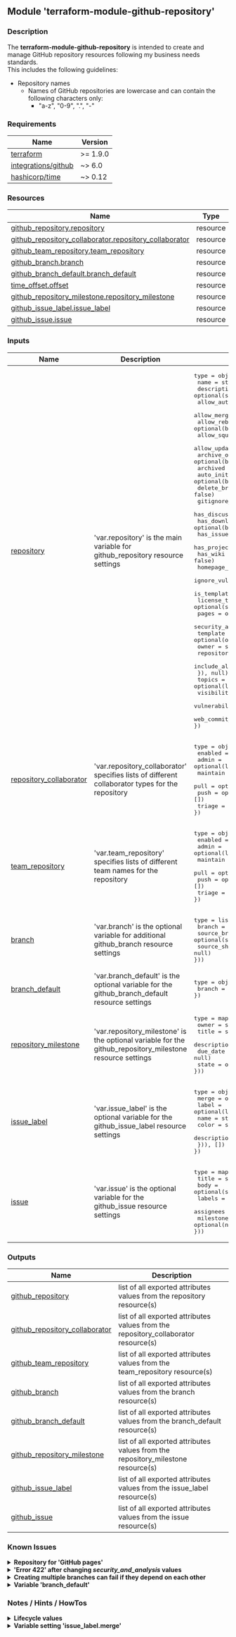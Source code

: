 ## Module 'terraform-module-github-repository'

### Description

The **terraform-module-github-repository** is intended to create and manage GitHub repository resources following my business needs standards.  
This includes the following guidelines:  
* Repository names  
  * Names of GitHub repositories are lowercase and can contain the following characters only:  
    * "a-z", "0-9", ".", "-"  

### Requirements

| Name | Version |
|------|---------|
| <a name="requirement_terraform"></a> [terraform](#requirement\_terraform) | >= 1.9.0 |
| <a name="requirement_github"></a> [integrations\/github](#requirement\_github) | ~> 6.0 |
| <a name="requirement_time"></a> [hashicorp\/time](#requirement\_time) | ~> 0.12 |

### Resources

| Name | Type |
|------|------|
| [github_repository.repository](https://registry.terraform.io/providers/integrations/github/latest/docs/resources/repository) | resource |
| [github_repository_collaborator.repository_collaborator](https://registry.terraform.io/providers/integrations/github/latest/docs/resources/repository_collaborator) | resource |
| [github_team_repository.team_repository](https://registry.terraform.io/providers/integrations/github/latest/docs/resources/team_repository) | resource |
| [github_branch.branch](https://registry.terraform.io/providers/integrations/github/latest/docs/resources/branch) | resource |
| [github_branch_default.branch_default](https://registry.terraform.io/providers/integrations/github/latest/docs/resources/branch_default) | resource |
| [time_offset.offset](https://registry.terraform.io/providers/hashicorp/time/latest/docs/resources/offset) | resource |
| [github_repository_milestone.repository_milestone](https://registry.terraform.io/providers/integrations/github/latest/docs/resources/repository_milestone) | resource |
| [github_issue_label.issue_label](https://registry.terraform.io/providers/integrations/github/latest/docs/resources/issue_label) | resource |
| [github_issue.issue](https://registry.terraform.io/providers/integrations/github/latest/docs/resources/issue) | resource |

### Inputs

| Name | Description | Type | Default | Required |
|------|-------------|------|---------|:--------:|
| <a name="input_repository"></a> [repository](#input\_repository) | 'var.repository' is the main variable for github_repository resource settings | <pre>type        = object({<br>  name                                    = string<br>  description                             = optional(string, null)<br>  allow_auto_merge                        = optional(bool, false)<br>  allow_merge_commit                      = optional(bool, true)<br>  allow_rebase_merge                      = optional(bool, true)<br>  allow_squash_merge                      = optional(bool, true)<br>  allow_update_branch                     = optional(bool, false)<br>  archive_on_destroy                      = optional(bool, null)<br>  archived                                = optional(bool, null)<br>  auto_init                               = optional(bool, true)<br>  delete_branch_on_merge                  = optional(bool, false)<br>  gitignore_template                      = optional(string, null)<br>  has_discussions                         = optional(bool, false)<br>  has_downloads                           = optional(bool, false)<br>  has_issues                              = optional(bool, false)<br>  has_projects                            = optional(bool, false)<br>  has_wiki                                = optional(bool, false)<br>  homepage_url                            = optional(string, null)<br>  ignore_vulnerability_alerts_during_read = optional(bool, false)<br>  is_template                             = optional(bool, false)<br>  license_template                        = optional(string, null)<br>  pages                                   = optional(any, null)<br>  security_and_analysis                   = optional(any, null)<br>  template                                = optional(object({<br>    owner                                   = string<br>    repository                              = string<br>    include_all_branches                    = optional(bool, false)<br>  }), null)<br>  topics                                  = optional(list(string), null)<br>  visibility                              = optional(string, null)<br>  vulnerability_alerts                    = optional(bool, null)<br>  web_commit_signoff_required             = optional(bool, false)<br>})<br></pre> | none | yes |
| <a name="input_repository_collaborator"></a> [repository\_collaborator](#input\_repository\_collaborator) | 'var.repository_collaborator' specifies lists of different collaborator types for the repository | <pre>type        = object({<br>  enabled     = optional(bool, true)<br>  admin       = optional(list(string), [])<br>  maintain    = optional(list(string), [])<br>  pull        = optional(list(string), [])<br>  push        = optional(list(string), [])<br>  triage      = optional(list(string), [])<br>})<br></pre> |<pre>{ enabled = false }</pre> | no |
| <a name="input_team_repository"></a> [team\_repository](#input\_team\_repository) | 'var.team_repository' specifies lists of different team names for the repository | <pre>type        = object({<br>  enabled     = optional(bool, true)<br>  admin       = optional(list(string), [])<br>  maintain    = optional(list(string), [])<br>  pull        = optional(list(string), [])<br>  push        = optional(list(string), [])<br>  triage      = optional(list(string), [])<br>})<br></pre> | <pre>{ enabled = false }</pre> | no |
| <a name="input_branch"></a> [branch](#input\_branch) | 'var.branch' is the optional variable for additional github_branch resource settings | <pre>type        = list(object({<br>  branch          = string<br>  source_branch   = optional(string, null)<br>  source_sha      = optional(string, null)<br>}))<br></pre> | <pre>[ ]</pre> | no |
| <a name="input_branch_default"></a> [branch\_default](#input\_branch\_default) | 'var.branch_default' is the optional variable for the github_branch_default resource settings | <pre>type        = object({<br>  branch      = string<br>})<br></pre> | none | no |
| <a name="input_repository_milestone"></a> [repository\_milestone](#input\_repository\_milestone) | 'var.repository_milestone' is the optional variable for the github_repository_milestone resource settings | <pre>type        = map(object({<br>  owner           = string<br>  title           = string<br>  description     = optional(string, null)<br>  due_date        = optional(string, null)<br>  state           = optional(string, "open")<br>}))<br></pre> | <pre>{ }</pre> | no |
| <a name="input_issue_label"></a> [issue\_label](#input\_issue\_label) | 'var.issue_label' is the optional variable for the github_issue_label resource settings | <pre>type        = object({<br>  merge       = optional(bool, null)<br>  label       = optional(list(object({<br>    name        = string<br>    color       = string<br>    description = string<br>  })), [])<br>})<br></pre> | <pre>{ merge = false }</pre> | no |
| <a name="input_issue"></a> [issue](#input\_issue) | 'var.issue' is the optional variable for the github_issue resource settings | <pre>type        = map(object({<br>  title             = string<br>  body              = optional(string, null)<br>  labels            = optional(list(string), [])<br>  assignees         = optional(list(string), [])<br>  milestone_number  = optional(number, null)<br>}))<br></pre> | <pre>{ }</pre> | no |

### Outputs

| Name | Description |
|------|-------------|
| <a name="output_github_repository"></a> [github\_repository](#output\_github\_repository) | list of all exported attributes values from the repository resource(s) |
| <a name="output_github_repository_collaborator"></a> [github\_repository\_collaborator](#output\_github\_repository\_collaborator) | list of all exported attributes values from the repository_collaborator resource(s) |
| <a name="output_github_team_repository"></a> [github\_team\_repository](#output\_github\_team\_repository) | list of all exported attributes values from the team_repository resource(s) |
| <a name="output_github_branch"></a> [github\_branch](#output\_github\_branch) | list of all exported attributes values from the branch resource(s) |
| <a name="output_github_branch_default"></a> [github\_branch\_default](#output\_github\_branch\_default) | list of all exported attributes values from the branch_default resource(s) |
| <a name="output_github_repository_milestone"></a> [github\_repository\_milestone](#output\_github\_repository\_milestone) | list of all exported attributes values from the repository_milestone resource(s) |
| <a name="output_github_issue_label"></a> [github\_issue\_label](#output\_github\_issue\_issue) | list of all exported attributes values from the issue_label resource(s) |
| <a name="output_github_issue"></a> [github\_issue](#output\_github\_issue) | list of all exported attributes values from the issue resource(s) |
  
### Known Issues

<details>
<summary><b>Repository for 'GitHub pages'</b></summary>

######
The module currently does not allow to create a repository for GitHub pages. This is on hold as GitHub retired one of the deployment types.
######
</details>

<details>
<summary><b>'Error 422' after changing <i>security_and_analysis</i> values</b></summary>

######
Changing security_and_analysis' state attributes from "enabled" to "disabled" or vice versa can lead to Error 422 during apply, e.g.:  
*Error: PATCH https://api.github.com/repos/{GitHub-Id}/{Repository}: 422 Secret scanning is not available for this repository. []*  
This is a known issue of the GitHub provider (see: https://github.com/integrations/terraform-provider-github/issues/2145).
 and occurs using this module in the following cases:  
* GitHub Actions is disabled on repository level or on organization level.  
* The repositories visibiliy is changed from 'private' to 'public'. The error occurs because the feature is not yet available when the visibility change is applied. A second apply is needed to change the 'security_and_analysis' values.   
The module is configured to apply security_and_analysis features only if 'var.repository.visibiliy' is configured to 'public' because AAdvanced Security for private repositories and its depended features is only available for enterprise accounts on GitHub Enterprise Cloud and GitHub Enterprise Server whereas the module is intended for non-enterprise environments. For private repositories the state values are 'null' and cannot be enabled to prevent to enable security_and_analysis feature to a repository where the features are not available.   
  
######
</details>

<details>
<summary><b>Creating multiple branches can fail if they depend on each other</b></summary>

######
Creating multiple branches at once can fail in the case that they depend on each other. E.g. 'test' branch depends on 'main' branch and 'prod' branch depends on 'test' branch. In this case creating 'prod' branch might fail because 'test' branch has not finished to be created yet but is a depending branch for 'prod' branch. Either create branches one after another if they depend on each other or process multiple Terraform apply runs until no error occurs any more.
######
</details>

<details>
<summary><b>Variable 'branch_default'</b></summary>

######
The variable 'branch_default' is unset (null) by default and if no other values are specified. In this case the 'main' branch is configured as default. Setting the variable to another branch can only be done after a repository has already been created, and after a correct reference has been created for the target branch inside the repository. This means a user will have to omit this parameter from the initial repository creation and create the target branch inside of the repository prior to setting this attribute.  
######
</details>

### Notes / Hints / HowTos

<details>
<summary><b>Lifecycle values</b></summary>

######
* 'repository_milestone' resource -> the module ignores changes of the 'state' attribute because the state should be maintained by the repository's members after initial creation
* 'issue' resource -> the module ignores changes of the 'body' attribute because the issue's body/description should be maintained by the issue's owners after initial creation
######
</details>

<details>
<summary><b>Variable setting 'issue_label.merge'</b></summary>

######
The variable setting 'issue_label.merge' can be used to manage the GitHub's default issue labels in addition to the custom created ones.  
How it works:  
- The default value for the setting is 'false' if no custom issue label is specified to create as this situation implies that issue labels shall not be managed. Setting the value manually to 'true' adds the default GitHub issue labels to Terraform state during next apply and allows them to be managed.  
- The default value for the setting is 'null' if one or more custom issue labels are specified to create. A 'null' value equals a 'true' value for the module and therefore adds the default GitHub issue labels to Terraform state and allows them to be managed. Setting the variable manually to 'false' skips importing the default issue labels.  
The variable setting also allows the admin to REMOVE the GitHub default issue labels. This can be done by setting the value to 'true' and apply. After successfull apply the value must be set to 'false' and applied again. This adds the existing default issue labels to Terraform state during first apply and destroys the issue labels (and removes it from GitHub) during second apply. Changing the variable setting to 'true' again restores the default issue labels again.  
 
######
</details>
